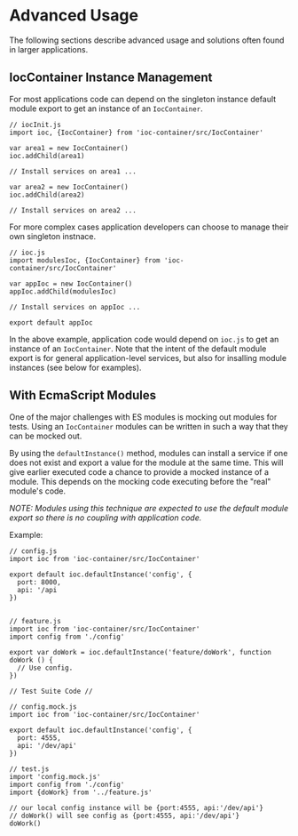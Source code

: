 # Advanced Usage

The following sections describe advanced usage and solutions often found in
larger applications.


## IocContainer Instance Management

For most applications code can depend on the singleton instance default module
export to get an instance of an `IocContainer`.

    // iocInit.js
    import ioc, {IocContainer} from 'ioc-container/src/IocContainer'

    var area1 = new IocContainer()
    ioc.addChild(area1)

    // Install services on area1 ...

    var area2 = new IocContainer()
    ioc.addChild(area2)

    // Install services on area2 ...

For more complex cases application developers can choose to manage their own
singleton instnace.

    // ioc.js
    import modulesIoc, {IocContainer} from 'ioc-container/src/IocContainer'

    var appIoc = new IocContainer()
    appIoc.addChild(modulesIoc)

    // Install services on appIoc ...

    export default appIoc

In the above example, application code would depend on `ioc.js` to get an
instance of an `IocContainer`. Note that the intent of the default  module
export is for general application-level services, but also for insalling
module instances (see below for examples).


## With EcmaScript Modules

One of the major challenges with ES modules is mocking out modules for tests.
Using an `IocContainer` modules can be written in such a way that they can be
mocked out.

By using the `defaultInstance()` method, modules can install a service if one
does not exist and export a value for the module at the same time. This will
give earlier executed code a chance to provide a mocked instance of a module.
This depends on the mocking code executing before the "real" module's code.

*NOTE: Modules using this technique are expected to use the default module
export so there is no coupling with application code.*

Example:

    // config.js
    import ioc from 'ioc-container/src/IocContainer'

    export default ioc.defaultInstance('config', {
      port: 8000,
      api: '/api
    })


    // feature.js
    import ioc from 'ioc-container/src/IocContainer'
    import config from './config'

    export var doWork = ioc.defaultInstance('feature/doWork', function doWork () {
      // Use config.
    })

    // Test Suite Code //

    // config.mock.js
    import ioc from 'ioc-container/src/IocContainer'

    export default ioc.defaultInstance('config', {
      port: 4555,
      api: '/dev/api'
    })

    // test.js
    import 'config.mock.js'
    import config from './config'
    import {doWork} from '../feature.js'

    // our local config instance will be {port:4555, api:'/dev/api'}
    // doWork() will see config as {port:4555, api:'/dev/api'}
    doWork()
